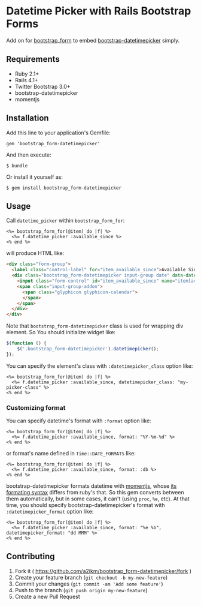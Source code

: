 # Datetime Picker with Rails Bootstrap Forms

Add on for [bootstrap_form](http://rubygems.org/gems/bootstrap_form) to embed [bootstrap-datetimepicker](http://eonasdan.github.io/bootstrap-datetimepicker/) simply.

## Requirements

* Ruby 2.1+
* Rails 4.1+
* Twitter Bootstrap 3.0+
* bootstrap-datetimepicker
* momentjs

## Installation

Add this line to your application's Gemfile:

    gem 'bootstrap_form-datetimepicker'

And then execute:

    $ bundle

Or install it yourself as:

    $ gem install bootstrap_form-datetimepicker

## Usage

Call `datetime_picker` within `bootstrap_form_for`:

```erb
<%= bootstrap_form_for(@item) do |f| %>
  <%= f.datetime_picker :available_since %>
<% end %>
```

will produce HTML like:

```html
<div class="form-group">
  <label class="control-label" for="item_available_since">Available Since</label>
  <div class="bootstrap_form-datetimepicker input-group date" data-date-format="YYYY-MM-DD HH:mm:ss ZZ">
    <input class="form-control" id="item_available_since" name="item[available_since]" type="text" value="1955-10-23 11:22:33" />
    <span class="input-group-addon">
      <span class="glyphicon glyphicon-calendar">
      </span>
    </span>
  </div>
</div>
```

Note that `bootstrap_form-datetimepicker` class is used for wrapping div element. So You should initialize widget like:

```javascript
$(function () {
    $('.bootstrap_form-datetimepicker').datetimepicker();
});
```

You can specify the element's class with `:datetimepicker_class` option like:

```erb
<%= bootstrap_form_for(@item) do |f| %>
  <%= f.datetime_picker :available_since, datetimepicker_class: "my-picker-class" %>
<% end %>
```


### Customizing format

You can specify datetime's format with `:format` option like:

```erb
<%= bootstrap_form_for(@item) do |f| %>
  <%= f.datetime_picker :available_since, format: "%Y-%m-%d" %>
<% end %>
```

or format's name defined in `Time::DATE_FORMATS` like:

```erb
<%= bootstrap_form_for(@item) do |f| %>
  <%= f.datetime_picker :available_since, format: :db %>
<% end %>
```

bootstrap-datetimepicker formats datetime with [momentjs](http://momentjs.com), whose [its formating syntax](http://momentjs.com/docs/#/parsing/string-format/) differs from ruby's that. So this gem converts between them automatically, but in some cases, it can't (using `proc`, `%e`, etc). At that time, you should specify bootstrap-datetimepicker's format with `:datetimepicker_format` option like:

```erb
<%= bootstrap_form_for(@item) do |f| %>
  <%= f.datetime_picker :available_since, format: "%e %b", datetimepicker_format: "dd MMM" %>
<% end %>
```


## Contributing

1. Fork it ( https://github.com/a2ikm/bootstrap_form-datetimepicker/fork )
2. Create your feature branch (`git checkout -b my-new-feature`)
3. Commit your changes (`git commit -am 'Add some feature'`)
4. Push to the branch (`git push origin my-new-feature`)
5. Create a new Pull Request
